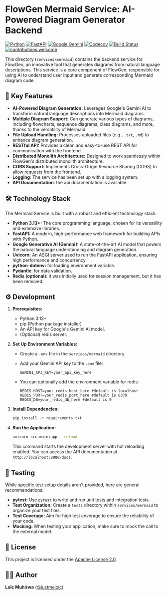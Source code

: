 # FlowGen Mermaid Service: AI-Powered Diagram Generator Backend

[![Python](https://img.shields.io/badge/python-3.13+-blue?logo=python)](https://www.python.org/)
[![FastAPI](https://img.shields.io/badge/FastAPI-009688?logo=fastapi)](https://fastapi.tiangolo.com/)
[![Google Gemini](https://img.shields.io/badge/Gemini-1225F1?logo=google)](https://ai.google.dev/)
[![Codecov](https://codecov.io/gh/justmeloic/flowgen/graph/badge.svg?token=XZYQXJOMFV)](https://codecov.io/gh/justmeloic/flowgen)
[![Build Status](https://img.shields.io/badge/build-passing-brightgreen)](https://github.com/justmeloic/flowgen/actions)
[![contributions welcome](https://img.shields.io/badge/contributions-welcome-brightgreen.svg?style=flat)](https://github.com/justmeloic/flowgen/issues)

This directory (`services/mermaid`) contains the backend service for FlowGen, an innovative tool that generates diagrams from natural language descriptions. This service is a core component of FlowGen, responsible for using AI to understand user input and generate corresponding Mermaid diagram code.

## 🌟 Key Features

- **AI-Powered Diagram Generation:** Leverages Google's Gemini AI to transform natural language descriptions into Mermaid diagrams.
- **Multiple Diagram Support:** Can generate various types of diagrams, including flowcharts, sequence diagrams, class diagrams, and more, thanks to the versatility of Mermaid.
- **File Upload Handling:** Processes uploaded files (e.g., `.txt`, `.md`) to enhance diagram generation.
- **RESTful API:** Provides a clean and easy-to-use REST API for communication with the frontend.
- **Distributed Monolith Architecture:** Designed to work seamlessly within FlowGen's distributed monolith architecture.
- **CORS Support:** Implements Cross-Origin Resource Sharing (CORS) to allow requests from the frontend.
- **Logging**: The service has been set up with a logging system.
- **API Documentation**: the api documentation is available.

## 🛠️ Technology Stack

The Mermaid Service is built with a robust and efficient technology stack:

- **Python 3.13+:** The core programming language, chosen for its versatility and extensive libraries.
- **FastAPI:** A modern, high-performance web framework for building APIs with Python.
- **Google Generative AI (Gemini):** A state-of-the-art AI model that powers the natural language understanding and diagram generation.
- **Uvicorn:** An ASGI server used to run the FastAPI application, ensuring high performance and concurrency.
- **python-dotenv:** for loading environment variable.
- **Pydantic**: for data validation.
- **Redis (optional):** it was initially used for session management, but it has been removed.

## ⚙️ Development

1.  **Prerequisites:**

    - Python 3.13+
    - pip (Python package installer)
    - An API key for Google's Gemini AI model.
    - (Optional) redis server.

2.  **Set Up Environment Variables:**

    - Create a `.env` file in the `services/mermaid` directory.
    - Add your Gemini API key to the `.env` file:

      ```
      GEMINI_API_KEY=your_api_key_here
      ```

    - You can optionally add the environment variable for redis:

      ```
      REDIS_HOST=your_redis_host_here #default is localhost
      REDIS_PORT=your_redis_port_here #default is 6379
      REDIS_DB=your_redis_db_here #default is 0
      ```

3.  **Install Dependencies:**

    ```bash
    pip install -r requirements.txt
    ```

4.  **Run the Application:**

    ```bash
    uvicorn src.main:app --reload
    ```

    This command starts the development server with hot reloading enabled. You can access the API documentation at `http://localhost:8080/docs`.

## 🧪 Testing

While specific test setup details aren't provided, here are general recommendations:

- **pytest:** Use `pytest` to write and run unit tests and integration tests.
- **Test Organization:** Create a `tests` directory within `services/mermaid` to organize your test files.
- **Test Coverage:** Aim for high test coverage to ensure the reliability of your code.
- **Mocking:** When testing your application, make sure to mock the call to the external model.

## 📄 License

This project is licensed under the [Apache License 2.0](https://opensource.org/licenses/Apache-2.0).

## 🧑‍💻 Author

**Loïc Muhirwa** ([@justmeloic](https://github.com/justmeloic/))
